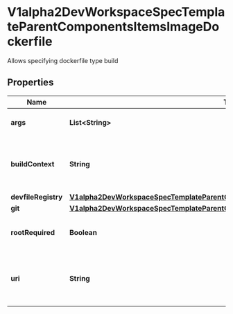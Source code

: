 

# V1alpha2DevWorkspaceSpecTemplateParentComponentsItemsImageDockerfile

Allows specifying dockerfile type build
## Properties

Name | Type | Description | Notes
------------ | ------------- | ------------- | -------------
**args** | **List&lt;String&gt;** | The arguments to supply to the dockerfile build. |  [optional]
**buildContext** | **String** | Path of source directory to establish build context. Defaults to ${PROJECT_SOURCE} in the container |  [optional]
**devfileRegistry** | [**V1alpha2DevWorkspaceSpecTemplateParentComponentsItemsImageDockerfileDevfileRegistry**](V1alpha2DevWorkspaceSpecTemplateParentComponentsItemsImageDockerfileDevfileRegistry.md) |  |  [optional]
**git** | [**V1alpha2DevWorkspaceSpecTemplateParentComponentsItemsImageDockerfileGit**](V1alpha2DevWorkspaceSpecTemplateParentComponentsItemsImageDockerfileGit.md) |  |  [optional]
**rootRequired** | **Boolean** | Specify if a privileged builder pod is required.  Default value is &#x60;false&#x60; |  [optional]
**uri** | **String** | URI Reference of a Dockerfile. It can be a full URL or a relative URI from the current devfile as the base URI. |  [optional]



